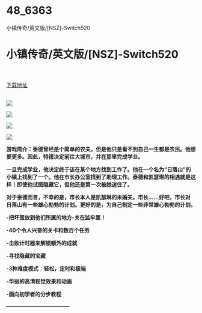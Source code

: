 # 48_6363
小镇传奇/英文版/[NSZ]-Switch520
# 小镇传奇/英文版/[NSZ]-Switch520
 <br/></br>
[下载地址](https://www.switch520.cc/article/6363 "下载地址")
<br/></br>

<p><span><strong><img src="https://www.switch520.cc/muke_img/upload_art_editor_20200927-1_35e7982d4079af034d34f354529942e1.jpg"></strong></span></p>
<p><span><strong><img src="https://www.switch520.cc/muke_img/upload_art_editor_20200927-1_6552881b25768d766ed58538e281f3dd.jpg"></strong></span></p>
<p><span><strong><img src="https://www.switch520.cc/muke_img/upload_art_editor_20200927-1_c91299fe6d8345a56e70ea80bfe7069f.jpg"></strong></span></p>
<p><span><strong><img src="https://www.switch520.cc/muke_img/upload_art_editor_20200927-1_718be7faaea904ad8aff55a0c8180394.jpg"></strong></span></p>
<p></p>
<p><span><strong>游戏简介：泰德曾经是个简单的农夫。但是他只是看不到自己一生都是农民。他想要更多。因此，特德决定前往大城市，并在那里完成学业。</strong></span></p>
<p><span><strong>一旦完成学业，他决定终于该在某个地方找到工作了。他在一个名为“日落山”的小镇上找到了一个。他在市长办公室找到了助理工作。泰德和凯瑟琳的相遇就是这样！即使他试图隐藏它，但他还是第一次被她迷住了。</strong></span></p>
<p><span><strong>对于泰德而言，不幸的是，市长本人是凯瑟琳的未婚夫。市长……好吧，市长对日落山有一些雄心勃勃的计划。更好的是，为自己制定一些非常雄心勃勃的计划。</strong></span></p>
<p><span><strong>-把坏蛋放到他们所属的地方-关在监牢里！</strong></span></p>
<p><span><strong>-40个令人兴奋的关卡和数百个任务</strong></span></p>
<p><span><strong>-击败计时器来解锁额外的成就</strong></span></p>
<p><span><strong>-寻找隐藏的宝藏</strong></span></p>
<p><span><strong>-3种难度模式：轻松，定时和极端</strong></span></p>
<p><span><strong>-华丽的高清视觉效果和动画</strong></span></p>
<p><span><strong>-面向初学者的分步教程</strong></span></p>
<p><span><strong>————————————</strong></span></p>
